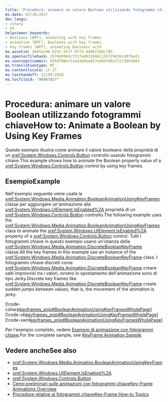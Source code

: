 ```yaml
---
title: 'Procedura: animare un valore Boolean utilizzando fotogrammi chiave'
ms.date: 03/30/2017
dev_langs:
- csharp
- vb
helpviewer_keywords:
- Booleans [WPF], animating with key frames
- animation [WPF], Booleans with key frames
- key frames [WPF], animating Booleans with
ms.assetid: 4b0fac96-6231-4fcf-9775-4dd673ddc785
ms.openlocfilehash: 35704996dcf21fe463169dc13572941bcd8fbad1
ms.sourcegitcommit: 9f6df084c53a3da0ea657ed0d708a72213683084
ms.translationtype: MT
ms.contentlocale: it-IT
ms.lasthandoff: 12/09/2020
ms.locfileid: "96967027"
---
```

# <a name="how-to-animate-a-boolean-by-using-key-frames"></a><span data-ttu-id="1e2ac-102">Procedura: animare un valore Boolean utilizzando fotogrammi chiave</span><span class="sxs-lookup"><span data-stu-id="1e2ac-102">How to: Animate a Boolean by Using Key Frames</span></span>
<span data-ttu-id="1e2ac-103">Questo esempio illustra come animare il valore booleano della proprietà di un <xref:System.Windows.Controls.Button> controllo usando fotogrammi chiave.</span><span class="sxs-lookup"><span data-stu-id="1e2ac-103">This example shows how to animate the Boolean property value of a <xref:System.Windows.Controls.Button> control by using key frames.</span></span>  
  
## <a name="example"></a><span data-ttu-id="1e2ac-104">Esempio</span><span class="sxs-lookup"><span data-stu-id="1e2ac-104">Example</span></span>  
 <span data-ttu-id="1e2ac-105">Nell'esempio seguente viene usata la <xref:System.Windows.Media.Animation.BooleanAnimationUsingKeyFrames> classe per aggiungere un'animazione alla <xref:System.Windows.UIElement.IsEnabled%2A> proprietà di un <xref:System.Windows.Controls.Button> controllo.</span><span class="sxs-lookup"><span data-stu-id="1e2ac-105">The following example uses the <xref:System.Windows.Media.Animation.BooleanAnimationUsingKeyFrames> class to animate the <xref:System.Windows.UIElement.IsEnabled%2A> property of a <xref:System.Windows.Controls.Button> control.</span></span> <span data-ttu-id="1e2ac-106">Tutti i fotogrammi chiave in questo esempio usano un'istanza della <xref:System.Windows.Media.Animation.DiscreteBooleanKeyFrame> classe.</span><span class="sxs-lookup"><span data-stu-id="1e2ac-106">All the key frames in this example use an instance of the <xref:System.Windows.Media.Animation.DiscreteBooleanKeyFrame> class.</span></span> <span data-ttu-id="1e2ac-107">I fotogrammi chiave discreti come <xref:System.Windows.Media.Animation.DiscreteBooleanKeyFrame> creare salti improvvisi tra i valori, ovvero lo spostamento dell'animazione sono di tipo Jerky.</span><span class="sxs-lookup"><span data-stu-id="1e2ac-107">Discrete key frames like <xref:System.Windows.Media.Animation.DiscreteBooleanKeyFrame> create sudden jumps between values, that is, the movement of the animation is jerky.</span></span>  
  
 [!code-csharp[keyframes_snip#BooleanAnimationUsingKeyFramesWholePage](~/samples/snippets/csharp/VS_Snippets_Wpf/keyframes_snip/CSharp/BooleanAnimationUsingKeyFramesExample.cs#booleananimationusingkeyframeswholepage)]
 [!code-vb[keyframes_snip#BooleanAnimationUsingKeyFramesWholePage](~/samples/snippets/visualbasic/VS_Snippets_Wpf/keyframes_snip/visualbasic/booleananimationusingkeyframesexample.vb#booleananimationusingkeyframeswholepage)]
 [!code-xaml[keyframes_snip#BooleanAnimationUsingKeyFramesWholePage](~/samples/snippets/xaml/VS_Snippets_Wpf/keyframes_snip/XAML/BooleanAnimationUsingKeyFramesExample.xaml#booleananimationusingkeyframeswholepage)]  
  
 <span data-ttu-id="1e2ac-108">Per l'esempio completo, vedere [Esempio di animazione con fotogrammi chiave](https://github.com/microsoft/WPF-Samples/tree/master/Animation/KeyFrameAnimation).</span><span class="sxs-lookup"><span data-stu-id="1e2ac-108">For the complete sample, see [KeyFrame Animation Sample](https://github.com/microsoft/WPF-Samples/tree/master/Animation/KeyFrameAnimation).</span></span>  
  
## <a name="see-also"></a><span data-ttu-id="1e2ac-109">Vedere anche</span><span class="sxs-lookup"><span data-stu-id="1e2ac-109">See also</span></span>

- <xref:System.Windows.Media.Animation.BooleanAnimationUsingKeyFrames>
- <xref:System.Windows.UIElement.IsEnabled%2A>
- <xref:System.Windows.Controls.Button>
- [<span data-ttu-id="1e2ac-110">Cenni preliminari sulle animazioni con fotogrammi chiave</span><span class="sxs-lookup"><span data-stu-id="1e2ac-110">Key-Frame Animations Overview</span></span>](key-frame-animations-overview.md)
- [<span data-ttu-id="1e2ac-111">Procedure relative ai fotogrammi chiave</span><span class="sxs-lookup"><span data-stu-id="1e2ac-111">Key-Frame How-to Topics</span></span>](key-frame-animation-how-to-topics.md)
